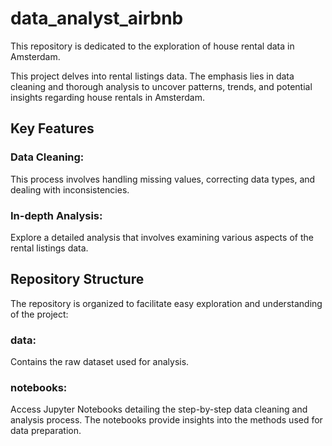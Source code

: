 # data_analyst_airbnb
This repository is dedicated to the exploration of house rental data in Amsterdam. 

This project delves into rental listings data. The emphasis lies in  data cleaning and thorough analysis to uncover patterns, trends, and potential insights regarding house rentals in Amsterdam.

## Key Features
### Data Cleaning:  
This process involves handling missing values, correcting data types, and dealing with inconsistencies.

### In-depth Analysis: 
Explore a detailed analysis that involves examining various aspects of the rental listings data. 

## Repository Structure
The repository is organized to facilitate easy exploration and understanding of the project:

### data: 
Contains the raw dataset used for analysis.

### notebooks: 
Access Jupyter Notebooks detailing the step-by-step data cleaning and analysis process. The notebooks provide insights into the methods used for data preparation.
